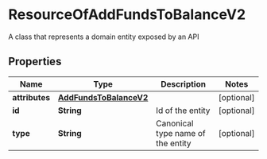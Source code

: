 

# ResourceOfAddFundsToBalanceV2

A class that represents a domain entity exposed by an API

## Properties

| Name | Type | Description | Notes |
|------------ | ------------- | ------------- | -------------|
|**attributes** | [**AddFundsToBalanceV2**](AddFundsToBalanceV2.md) |  |  [optional] |
|**id** | **String** | Id of the entity |  [optional] |
|**type** | **String** | Canonical type name of the entity |  [optional] |



